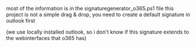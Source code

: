 most of the information is in the signaturegenerator_o365.ps1 file
this project is not a simple drag & drop, you need to create a default signature in outlook first

(we use locally installed outlook, so i don't know if this signature extends to the webinterfaces that o365 has)
